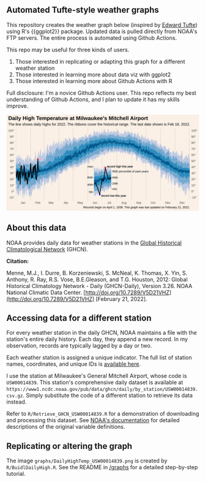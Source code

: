 ## Automated Tufte-style weather graphs

This repository creates the weather graph below (inspired by [Edward Tufte](https://www.edwardtufte.com/bboard/q-and-a-fetch-msg?msg_id=00014g)) using R's {{ggplot2}} package. Updated data is pulled directly from NOAA's FTP servers. The entire process is automated using Github Actions.

This repo may be useful for three kinds of users.

1. Those interested in replicating or adapting this graph for a different weather station
2. Those interested in learning more about data viz with ggplot2
3. Those interested in learning more about Github Actions with R

Full disclosure: I'm a novice Github Actions user. This repo reflects my best understanding of Github Actions, and I plan to update it has my skills improve.

![Daily High Temperature in Milwaukee](graphs/DailyHighTemp_USW00014839.png)

## About this data

NOAA provides daily data for weather stations in the [Global Historical Climatological Network](https://www.ncei.noaa.gov/products/land-based-station/global-historical-climatology-network-daily) (GHCN). 

**Citation:**

Menne, M.J., I. Durre, B. Korzeniewski, S. McNeal, K. Thomas, X. Yin, S. Anthony, R. Ray, R.S. Vose, B.E.Gleason, and T.G. Houston, 2012: Global Historical Climatology Network - Daily (GHCN-Daily), Version 3.26. NOAA National Climatic Data Center. [http://doi.org/10.7289/V5D21VHZ](http://doi.org/10.7289/V5D21VHZ) [February 21, 2022].

## Accessing data for a different station

For every weather station in the daily GHCN, NOAA maintains a file with the station's entire daily history. Each day, they append a new record. In my observation, records are typically lagged by a day or two.

Each weather station is assigned a unique indicator. The full list of station names, coordinates, and unique IDs is [available here](https://www1.ncdc.noaa.gov/pub/data/ghcn/daily/ghcnd-stations.txt).

I use the station at Milwaukee's General Mitchell Airport, whose code is `USW00014839`. This station's comprehensive daily dataset is available at `https://www1.ncdc.noaa.gov/pub/data/ghcn/daily/by_station/USW00014839.csv.gz`. Simply substitute the code of a different station to retrieve its data instead.

Refer to `R/Retrieve_GHCN_USW00014839.R` for a demonstration of downloading and processing this dataset. See [NOAA's documentation](https://www1.ncdc.noaa.gov/pub/data/ghcn/daily/readme.txt) for detailed descriptions of the original variable definitions.


## Replicating or altering the graph

The image `graphs/DailyHighTemp_USW00014839.png` is created by `R/BuidlDailyHigh.R`. See the README in [/graphs](/graphs) for a detailed step-by-step tutorial.